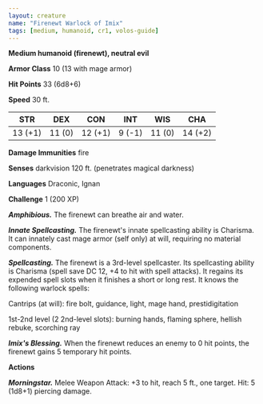 ```yaml
---
layout: creature
name: "Firenewt Warlock of Imix"
tags: [medium, humanoid, cr1, volos-guide]
---
```


**Medium humanoid (firenewt), neutral evil**

**Armor Class** 10 (13 with mage armor)

**Hit Points** 33 (6d8+6)

**Speed** 30 ft.

|   STR   |   DEX   |   CON   |   INT   |   WIS   |   CHA   |
|:-----:|:-----:|:-----:|:-----:|:-----:|:-----:|
| 13 (+1) | 11 (0) | 12 (+1) | 9 (-1) | 11 (0) | 14 (+2) |

**Damage Immunities** fire

**Senses** darkvision 120 ft. (penetrates magical darkness)

**Languages** Draconic, Ignan

**Challenge** 1 (200 XP)

***Amphibious.*** The firenewt can breathe air and water.

***Innate Spellcasting.*** The firenewt's innate spellcasting ability is Charisma. It can innately cast mage armor (self only) at will, requiring no material components.

***Spellcasting.*** The firenewt is a 3rd-level spellcaster. Its spellcasting ability is Charisma (spell save DC 12, +4 to hit with spell attacks). It regains its expended spell slots when it finishes a short or long rest. It knows the following warlock spells:

Cantrips (at will): fire bolt, guidance, light, mage hand, prestidigitation

1st-2nd level (2 2nd-level slots): burning hands, flaming sphere, hellish rebuke, scorching ray

***Imix's Blessing.*** When the firenewt reduces an enemy to 0 hit points, the firenewt gains 5 temporary hit points.

**Actions**

***Morningstar.*** Melee Weapon Attack: +3 to hit, reach 5 ft., one target. Hit: 5 (1d8+1) piercing damage.

